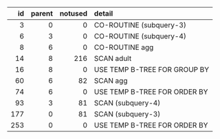 |   id |   parent |   notused | detail                       |
|-----:|---------:|----------:|:-----------------------------|
|    3 |        0 |         0 | CO-ROUTINE (subquery-3)      |
|    6 |        3 |         0 | CO-ROUTINE (subquery-4)      |
|    8 |        6 |         0 | CO-ROUTINE agg               |
|   14 |        8 |       216 | SCAN adult                   |
|   16 |        8 |         0 | USE TEMP B-TREE FOR GROUP BY |
|   60 |        6 |        82 | SCAN agg                     |
|   74 |        6 |         0 | USE TEMP B-TREE FOR ORDER BY |
|   93 |        3 |        81 | SCAN (subquery-4)            |
|  177 |        0 |        81 | SCAN (subquery-3)            |
|  253 |        0 |         0 | USE TEMP B-TREE FOR ORDER BY |